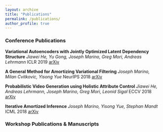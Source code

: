 ```yaml
---
layout: archive
title: "Publications"
permalink: /publications/
author_profile: true
---
```

### Conference Publications

**Variational Autoencoders with Jointly Optimized Latent Dependency Structure**
*Jiawei He, Yu Gong, Joseph Marino, Greg Mori, Andreas Lehrmann*
ICLR 2019
[arXiv](https://arxiv.org/abs/1807.09356)

**A General Method for Amortizing Variational Filtering**
*Joseph Marino, Milan Cvitkovic, Yisong Yue*
NeurIPS 2018
[arXiv](https://arxiv.org/abs/1811.05090)

**Probabilistic Video Generation using Holistic Attribute Control**
*Jiawei He, Andreas Lehrmann, Joseph Marino, Greg Mori, Leonid Sigal*
ECCV 2018
[arXiv](https://arxiv.org/abs/1803.08085)

**Iterative Amortized Inference**
*Joseph Marino, Yisong Yue, Stephan Mandt*
ICML 2018
[arXiv](https://arxiv.org/abs/1807.09356)


### Workshop Publications & Manuscripts
